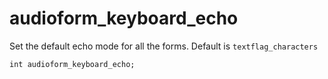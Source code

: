 # audioform_keyboard_echo
Set the default echo mode for all the forms. Default is `textflag_characters`

`int audioform_keyboard_echo;`
